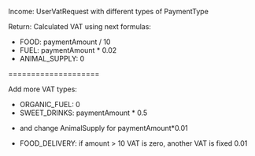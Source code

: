 Income: UserVatRequest with different types of PaymentType

Return: Calculated VAT using next formulas:
    
- FOOD: paymentAmount / 10
- FUEL: paymentAmount * 0.02
- ANIMAL_SUPPLY: 0

====================

Add more VAT types:

- ORGANIC_FUEL: 0
- SWEET_DRINKS: paymentAmount * 0.5

* and change AnimalSupply for paymentAmount*0.01

- FOOD_DELIVERY: if amount > 10 VAT is zero, another VAT is fixed 0.01
